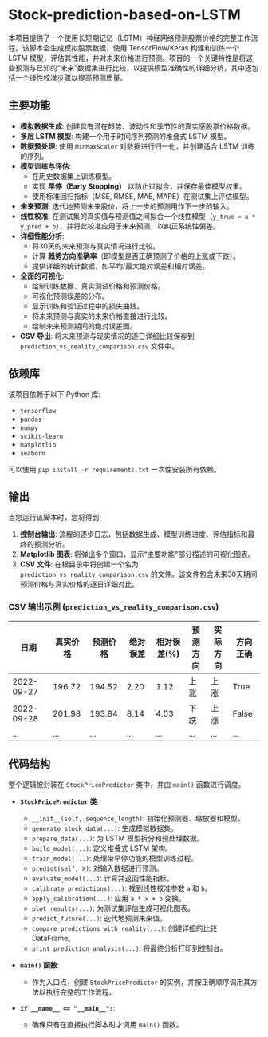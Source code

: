 # Stock-prediction-based-on-LSTM

本项目提供了一个使用长短期记忆（LSTM）神经网络预测股票价格的完整工作流程。该脚本会生成模拟股票数据，使用 TensorFlow/Keras 构建和训练一个 LSTM 模型，评估其性能，并对未来价格进行预测。项目的一个关键特性是将这些预测与已知的“未来”数据集进行比较，以提供模型准确性的详细分析，其中还包括一个线性校准步骤以提高预测质量。
## 主要功能

- **模拟数据生成**: 创建具有潜在趋势、波动性和季节性的真实感股票价格数据。
- **多层 LSTM 模型**: 构建一个用于时间序列预测的堆叠式 LSTM 模型。
- **数据预处理**: 使用 `MinMaxScaler` 对数据进行归一化，并创建适合 LSTM 训练的序列。
- **模型训练与评估**:
  - 在历史数据集上训练模型。
  - 实现 **早停（Early Stopping）** 以防止过拟合，并保存最佳模型权重。
  - 使用标准回归指标（MSE, RMSE, MAE, MAPE）在测试集上评估模型。
- **未来预测**: 迭代地预测未来股价，将上一步的预测用作下一步的输入。
- **线性校准**: 在测试集的真实值与预测值之间拟合一个线性模型（`y_true ≈ a * y_pred + b`），并将此校准应用于未来预测，以纠正系统性偏差。
- **详细性能分析**:
  - 将30天的未来预测与真实情况进行比较。
  - 计算 **趋势方向准确率**（即模型是否正确预测了价格的上涨或下跌）。
  - 提供详细的统计数据，如平均/最大绝对误差和相对误差。
- **全面的可视化**:
  - 绘制训练数据、真实测试价格和预测价格。
  - 可视化预测误差的分布。
  - 显示训练和验证过程中的损失曲线。
  - 将未来预测与真实的未来价格直接进行比较。
  - 绘制未来预测期间的绝对误差图。
- **CSV 导出**: 将未来预测与现实情况的逐日详细比较保存到 `prediction_vs_reality_comparison.csv` 文件中。
## 依赖库

该项目依赖于以下 Python 库:

- `tensorflow`
- `pandas`
- `numpy`
- `scikit-learn`
- `matplotlib`
- `seaborn`

可以使用 `pip install -r requirements.txt` 一次性安装所有依赖。

## 输出

当您运行该脚本时，您将得到:

1.  **控制台输出**: 流程的逐步日志，包括数据生成、模型训练进度、评估指标和最终的预测分析。
2.  **Matplotlib 图表**: 将弹出多个窗口，显示“主要功能”部分描述的可视化图表。
3.  **CSV 文件**: 在根目录中将创建一个名为 `prediction_vs_reality_comparison.csv` 的文件。该文件包含未来30天期间预测价格与真实价格的逐日详细对比。

### CSV 输出示例 (`prediction_vs_reality_comparison.csv`)

| 日期         | 真实价格 | 预测价格 | 绝对误差 | 相对误差(%) | 预测方向 | 实际方向 | 方向正确 |
|--------------|----------|----------|----------|-------------|----------|----------|----------|
| 2022-09-27   | 196.72   | 194.52   | 2.20     | 1.12        | 上涨     | 上涨     | True     |
| 2022-09-28   | 201.98   | 193.84   | 8.14     | 4.03        | 下跌     | 上涨     | False    |
| ...          | ...      | ...      | ...      | ...         | ...      | ...      | ...      |


## 代码结构

整个逻辑被封装在 `StockPricePredictor` 类中，并由 `main()` 函数进行调度。

- **`StockPricePredictor` 类**:
  - `__init__(self, sequence_length)`: 初始化预测器、缩放器和模型。
  - `generate_stock_data(...)`: 生成模拟数据集。
  - `prepare_data(...)`: 为 LSTM 模型拆分和预处理数据。
  - `build_model(...)`: 定义堆叠式 LSTM 架构。
  - `train_model(...)`: 处理带早停功能的模型训练过程。
  - `predict(self, X)`: 对输入数据进行预测。
  - `evaluate_model(...)`: 计算并返回性能指标。
  - `calibrate_predictions(...)`: 找到线性校准参数 `a` 和 `b`。
  - `apply_calibration(...)`: 应用 `a * x + b` 变换。
  - `plot_results(...)`: 为测试集评估生成可视化图表。
  - `predict_future(...)`: 迭代地预测未来值。
  - `compare_predictions_with_reality(...)`: 创建详细的比较 DataFrame。
  - `print_prediction_analysis(...)`: 将最终分析打印到控制台。

- **`main()` 函数**:
  - 作为入口点，创建 `StockPricePredictor` 的实例，并按正确顺序调用其方法以执行完整的工作流程。

- **`if __name__ == "__main__":`**:
  - 确保只有在直接执行脚本时才调用 `main()` 函数。
